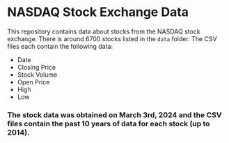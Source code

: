 # NASDAQ Stock Exchange Data

This repository contains data about stocks from the NASDAQ stock exchange. There is around 6700 stocks listed in the `data` folder. The CSV files each contain the following data:
- Date
- Closing Price
- Stock Volume
- Open Price
- High
- Low

### The stock data was obtained on March 3rd, 2024 and the CSV files contain the past 10 years of data for each stock (up to 2014).
